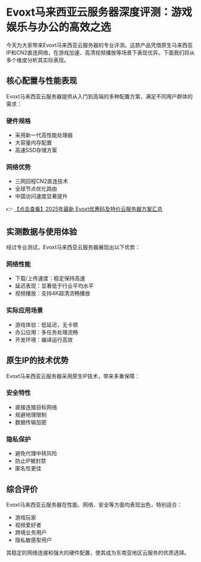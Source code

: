 # Evoxt马来西亚云服务器深度评测：游戏娱乐与办公的高效之选

今天为大家带来Evoxt马来西亚云服务器的专业评测。这款产品凭借原生马来西亚IP和CN2直连网络，在游戏加速、高清视频播放等场景下表现优异。下面我们将从多个维度分析其实际表现。

## 核心配置与性能表现

Evoxt马来西亚云服务器提供从入门到高端的多种配置方案，满足不同用户群体的需求：

### 硬件规格
- 采用新一代高性能处理器
- 大容量内存配置
- 高速SSD存储方案

### 网络优势
- 三网回程CN2直连技术
- 全球节点优化路由
- 中国访问速度显著提升

👉 [【点击查看】2025年最新 Evoxt优惠码及特价云服务器方案汇总](https://bit.ly/evoxt)

## 实测数据与使用体验

经过专业测试，Evoxt马来西亚云服务器展现出以下优势：

### 网络性能
- 下载/上传速度：稳定保持高速
- 延迟表现：显著低于行业平均水平
- 视频播放：支持4K超清流畅播放

### 实际应用场景
- 游戏体验：低延迟，无卡顿
- 办公应用：多任务处理流畅
- 开发环境：编译运行高效

## 原生IP的技术优势

Evoxt马来西亚云服务器采用原生IP技术，带来多重保障：

### 安全特性
- 直接连接目标网络
- 规避地理限制
- 数据传输加密

### 隐私保护
- 避免代理中转风险
- 防止IP被封禁
- 匿名性更佳

## 综合评价

Evoxt马来西亚云服务器在性能、网络、安全等方面均表现出色，特别适合：
- 游戏玩家
- 视频爱好者
- 跨境业务用户
- 隐私敏感型用户

其稳定的网络连接和强大的硬件配置，使其成为东南亚地区云服务的优质选择。
